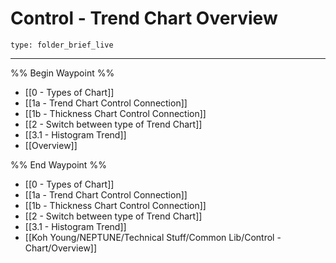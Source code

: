 # Control - Trend Chart Overview
 
```ccard
type: folder_brief_live
```
 
---

%% Begin Waypoint %%
- [[0 - Types of Chart]]
- [[1a - Trend Chart Control Connection]]
- [[1b - Thickness Chart Control Connection]]
- [[2 - Switch between type of Trend Chart]]
- [[3.1 - Histogram Trend]]
- [[Overview]]

%% End Waypoint %%
- [[0 - Types of Chart]]
- [[1a - Trend Chart Control Connection]]
- [[1b - Thickness Chart Control Connection]]
- [[2 - Switch between type of Trend Chart]]
- [[3.1 - Histogram Trend]]
- [[Koh Young/NEPTUNE/Technical Stuff/Common Lib/Control - Chart/Overview]]
